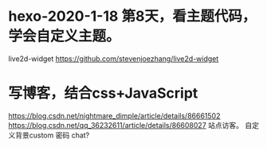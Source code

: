 # hexo-2020-1-18 第8天，看主题代码，学会自定义主题。
live2d-widget
https://github.com/stevenjoezhang/live2d-widget
# 写博客，结合css+JavaScript
https://blog.csdn.net/nightmare_dimple/article/details/86661502
https://blog.csdn.net/qq_36232611/article/details/86608027
站点访客。
自定义背景custom
密码
chat?
